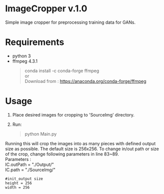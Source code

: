 # ImageCropper v.1.0

Simple image cropper for preprocessing training data for GANs.

# Requirements 
- python 3
- ffmpeg 4.3.1    
   > conda install -c conda-forge ffmpeg    
   >	or    
   > Download from : https://anaconda.org/conda-forge/ffmpeg

# Usage
1. Place desired images for cropping to 'SourceImg' directory.

2. Run:
   > python Main.py

Running this will crop the images into as many pieces with defined output size as possible. The default size is 256x256.
To change in/out path or size of the crop, change following parameters in line 83~89.    
Parameters :    
    IC.outPath = "./Output/"    
    IC.path = "./SourceImg/"

    #init_output size
    height = 256
    width = 256

